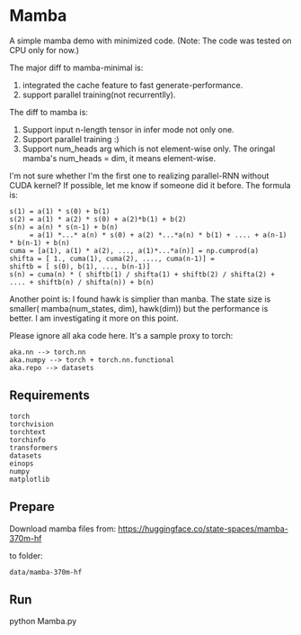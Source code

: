 # Mamba

A simple mamba demo with minimized code. (Note: The code was tested on CPU only for now.)

The major diff to mamba-minimal is: 

1. integrated the cache feature to fast generate-performance.
2. support parallel training(not recurrentlly).

The diff to mamba is: 

1. Support input n-length tensor in infer mode not only one.
2. Support parallel training :)
3. Support num_heads arg which is not element-wise only. The oringal mamba's num_heads = dim, it means element-wise.

I'm not sure whether I'm the first one to realizing parallel-RNN without CUDA kernel? If possible, let me know if someone did it before. The formula is:

```
s(1) = a(1) * s(0) + b(1)
s(2) = a(1) * a(2) * s(0) + a(2)*b(1) + b(2)
s(n) = a(n) * s(n-1) + b(n)
     = a(1) *...* a(n) * s(0) + a(2) *...*a(n) * b(1) + .... + a(n-1) * b(n-1) + b(n)
cuma = [a(1), a(1) * a(2), ..., a(1)*...*a(n)] = np.cumprod(a)
shifta = [ 1., cuma(1), cuma(2), ...., cuma(n-1)] = 
shiftb = [ s(0), b(1), ..., b(n-1)]
s(n) = cuma(n) * ( shiftb(1) / shifta(1) + shiftb(2) / shifta(2) + .... + shiftb(n) / shifta(n)) + b(n)
```

Another point is: I found hawk is simplier than manba. The state size is smaller( mamba(num_states, dim), hawk(dim)) but the performance is better. I am investigating it more on this point.

Please ignore all aka code here. It's a sample proxy to torch:

    aka.nn --> torch.nn
    aka.numpy --> torch + torch.nn.functional
    aka.repo --> datasets

## Requirements

    torch
    torchvision
    torchtext
    torchinfo
    transformers
    datasets
    einops
    numpy
    matplotlib

## Prepare

Download mamba files from: https://huggingface.co/state-spaces/mamba-370m-hf

to folder:

    data/mamba-370m-hf

## Run

python Mamba.py
